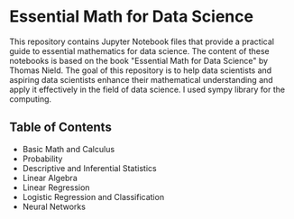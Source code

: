 # Essential Math for Data Science

This repository contains Jupyter Notebook files that provide a practical guide to essential mathematics for data science. The content of these notebooks is based on the book "Essential Math for Data Science" by Thomas Nield. The goal of this repository is to help data scientists and aspiring data scientists enhance their mathematical understanding and apply it effectively in the field of data science.
I used sympy library for the computing.

## Table of Contents

- Basic Math and Calculus
- Probability
- Descriptive and Inferential Statistics
- Linear Algebra
- Linear Regression
- Logistic Regression and Classification
- Neural Networks
